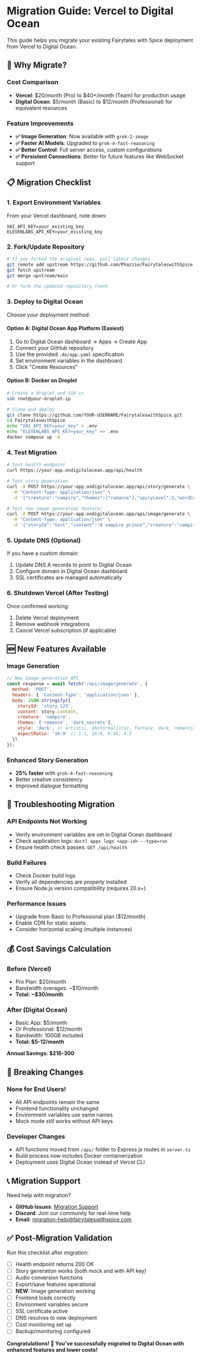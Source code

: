 # Migration Guide: Vercel to Digital Ocean

This guide helps you migrate your existing Fairytales with Spice deployment from Vercel to Digital Ocean.

## 🔄 Why Migrate?

### Cost Comparison
- **Vercel**: $20/month (Pro) to $40+/month (Team) for production usage
- **Digital Ocean**: $5/month (Basic) to $12/month (Professional) for equivalent resources

### Feature Improvements
- **✅ Image Generation**: Now available with `grok-2-image`
- **✅ Faster AI Models**: Upgraded to `grok-4-fast-reasoning`
- **✅ Better Control**: Full server access, custom configurations
- **✅ Persistent Connections**: Better for future features like WebSocket support

## 📋 Migration Checklist

### 1. Export Environment Variables
From your Vercel dashboard, note down:
```
XAI_API_KEY=your_existing_key
ELEVENLABS_API_KEY=your_existing_key
```

### 2. Fork/Update Repository
```bash
# If you forked the original repo, pull latest changes
git remote add upstream https://github.com/Phazzie/FairytaleswithSpice.git
git fetch upstream
git merge upstream/main

# Or fork the updated repository fresh
```

### 3. Deploy to Digital Ocean
Choose your deployment method:

#### Option A: Digital Ocean App Platform (Easiest)
1. Go to Digital Ocean dashboard → Apps → Create App
2. Connect your GitHub repository
3. Use the provided `.do/app.yaml` specification
4. Set environment variables in the dashboard
5. Click "Create Resources"

#### Option B: Docker on Droplet
```bash
# Create a droplet and SSH in
ssh root@your-droplet-ip

# Clone and deploy
git clone https://github.com/YOUR-USERNAME/FairytaleswithSpice.git
cd FairytaleswithSpice
echo "XAI_API_KEY=your_key" > .env
echo "ELEVENLABS_API_KEY=your_key" >> .env
docker compose up -d
```

### 4. Test Migration
```bash
# Test health endpoint
curl https://your-app.ondigitalocean.app/api/health

# Test story generation
curl -X POST https://your-app.ondigitalocean.app/api/story/generate \
  -H "Content-Type: application/json" \
  -d '{"creature":"vampire","themes":["romance"],"spicyLevel":2,"wordCount":700}'

# Test new image generation feature!
curl -X POST https://your-app.ondigitalocean.app/api/image/generate \
  -H "Content-Type: application/json" \
  -d '{"storyId":"test","content":"A vampire prince","creature":"vampire","themes":["romance"],"style":"dark"}'
```

### 5. Update DNS (Optional)
If you have a custom domain:
1. Update DNS A records to point to Digital Ocean
2. Configure domain in Digital Ocean dashboard
3. SSL certificates are managed automatically

### 6. Shutdown Vercel (After Testing)
Once confirmed working:
1. Delete Vercel deployment
2. Remove webhook integrations
3. Cancel Vercel subscription (if applicable)

## 🆕 New Features Available

### Image Generation
```javascript
// New image generation API
const response = await fetch('/api/image/generate', {
  method: 'POST',
  headers: { 'Content-Type': 'application/json' },
  body: JSON.stringify({
    storyId: 'story_123',
    content: story.content,
    creature: 'vampire',
    themes: ['romance', 'dark_secrets'],
    style: 'dark', // artistic, photorealistic, fantasy, dark, romantic
    aspectRatio: '16:9' // 1:1, 16:9, 9:16, 4:3
  })
});
```

### Enhanced Story Generation
- **25% faster** with `grok-4-fast-reasoning`
- Better creative consistency
- Improved dialogue formatting

## 🔧 Troubleshooting Migration

### API Endpoints Not Working
- Verify environment variables are set in Digital Ocean dashboard
- Check application logs: `doctl apps logs <app-id> --type=run`
- Ensure health check passes: `GET /api/health`

### Build Failures
- Check Docker build logs
- Verify all dependencies are properly installed
- Ensure Node.js version compatibility (requires 20.x+)

### Performance Issues
- Upgrade from Basic to Professional plan ($12/month)
- Enable CDN for static assets
- Consider horizontal scaling (multiple instances)

## 💰 Cost Savings Calculation

### Before (Vercel)
- Pro Plan: $20/month
- Bandwidth overages: ~$10/month
- **Total: ~$30/month**

### After (Digital Ocean)
- Basic App: $5/month
- Or Professional: $12/month
- Bandwidth: 100GB included
- **Total: $5-12/month**

**Annual Savings: $216-300**

## 🚨 Breaking Changes

### None for End Users!
- All API endpoints remain the same
- Frontend functionality unchanged
- Environment variables use same names
- Mock mode still works without API keys

### Developer Changes
- API functions moved from `/api/` folder to Express.js routes in `server.ts`
- Build process now includes Docker containerization
- Deployment uses Digital Ocean instead of Vercel CLI

## 📞 Migration Support

Need help with migration?
- **GitHub Issues**: [Migration Support](https://github.com/Phazzie/FairytaleswithSpice/issues/new?labels=migration)
- **Discord**: Join our community for real-time help
- **Email**: migration-help@fairytaleswithspice.com

## ✅ Post-Migration Validation

Run this checklist after migration:

- [ ] Health endpoint returns 200 OK
- [ ] Story generation works (both mock and with API key)
- [ ] Audio conversion functions
- [ ] Export/save features operational
- [ ] **NEW**: Image generation working
- [ ] Frontend loads correctly
- [ ] Environment variables secure
- [ ] SSL certificate active
- [ ] DNS resolves to new deployment
- [ ] Cost monitoring set up
- [ ] Backup/monitoring configured

**Congratulations! 🎉 You've successfully migrated to Digital Ocean with enhanced features and lower costs!**
